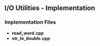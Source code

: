 ## I/O Utilities - Implementation

### Implementation Files
* **read_word.cpp**
* **str_to_double.cpp**
